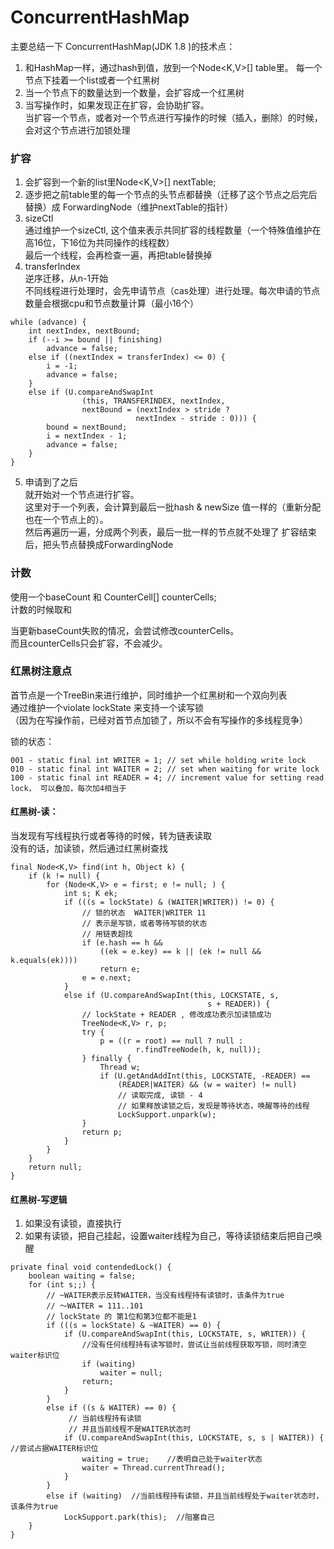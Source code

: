 # ConcurrentHashMap

主要总结一下 ConcurrentHashMap(JDK 1.8 )的技术点：

1.  和HashMap一样，通过hash到值，放到一个Node<K,V>[] table里。 每一个节点下挂着一个list或者一个红黑树
2.  当一个节点下的数量达到一个数量，会扩容成一个红黑树
3.  当写操作时，如果发现正在扩容，会协助扩容。  
        当扩容一个节点，或者对一个节点进行写操作的时候（插入，删除）的时候，会对这个节点进行加锁处理

### 扩容
1. 会扩容到一个新的list里Node<K,V>[] nextTable;
2. 逐步把之前table里的每一个节点的头节点都替换（迁移了这个节点之后完后替换）成 ForwardingNode（维护nextTable的指针）
3. sizeCtl  
通过维护一个sizeCtl, 这个值来表示共同扩容的线程数量（一个特殊值维护在高16位，下16位为共同操作的线程数）  
最后一个线程，会再检查一遍，再把table替换掉
4. transferIndex  
逆序迁移，从n-1开始  
不同线程进行处理时，会先申请节点（cas处理）进行处理。每次申请的节点数量会根据cpu和节点数量计算（最小16个）
```
while (advance) {
    int nextIndex, nextBound;
    if (--i >= bound || finishing)
        advance = false;
    else if ((nextIndex = transferIndex) <= 0) {
        i = -1;
        advance = false;
    }
    else if (U.compareAndSwapInt
                (this, TRANSFERINDEX, nextIndex,
                nextBound = (nextIndex > stride ?
                            nextIndex - stride : 0))) {
        bound = nextBound;
        i = nextIndex - 1;
        advance = false;
    }
}
```
5. 申请到了之后  
    就开始对一个节点进行扩容。  
    这里对于一个列表，会计算到最后一批hash & newSize 值一样的（重新分配也在一个节点上的）。  
    然后再遍历一遍，分成两个列表，最后一批一样的节点就不处理了 
    扩容结束后，把头节点替换成ForwardingNode

### 计数

使用一个baseCount 和 CounterCell[] counterCells;  
计数的时候取和  

当更新baseCount失败的情况，会尝试修改counterCells。  
而且counterCells只会扩容，不会减少。  

### 红黑树注意点
首节点是一个TreeBin来进行维护，同时维护一个红黑树和一个双向列表  
通过维护一个violate lockState 来支持一个读写锁  
（因为在写操作前，已经对首节点加锁了，所以不会有写操作的多线程竞争）  

锁的状态：
```
001 - static final int WRITER = 1; // set while holding write lock   
010 - static final int WAITER = 2; // set when waiting for write lock
100 - static final int READER = 4; // increment value for setting read lock， 可以叠加，每次加4相当于
```

#### 红黑树-读：  
当发现有写线程执行或者等待的时候，转为链表读取  
没有的话，加读锁，然后通过红黑树查找  
```
final Node<K,V> find(int h, Object k) {
    if (k != null) {
        for (Node<K,V> e = first; e != null; ) {
            int s; K ek;
            if (((s = lockState) & (WAITER|WRITER)) != 0) {
                // 锁的状态  WAITER|WRITER 11
                // 表示是写锁，或者等待写锁的状态
                // 用链表超找
                if (e.hash == h &&
                    ((ek = e.key) == k || (ek != null && k.equals(ek))))
                    return e;
                e = e.next;
            }
            else if (U.compareAndSwapInt(this, LOCKSTATE, s,
                                            s + READER)) {
                // lockState + READER , 修改成功表示加读锁成功
                TreeNode<K,V> r, p;
                try {
                    p = ((r = root) == null ? null :
                            r.findTreeNode(h, k, null));
                } finally {
                    Thread w;
                    if (U.getAndAddInt(this, LOCKSTATE, -READER) ==
                        (READER|WAITER) && (w = waiter) != null)
                        // 读取完成, 读锁 - 4
                        // 如果释放读锁之后，发现是等待状态，唤醒等待的线程
                        LockSupport.unpark(w);
                }
                return p;
            }
        }
    }
    return null;
}
```

#### 红黑树-写逻辑
1. 如果没有读锁，直接执行
2. 如果有读锁，把自己挂起，设置waiter线程为自己，等待读锁结束后把自己唤醒
```
private final void contendedLock() {
    boolean waiting = false;
    for (int s;;) {
        // ~WAITER表示反转WAITER，当没有线程持有读锁时，该条件为true
        // ～WAITER = 111..101
        // lockState 的 第1位和第3位都不能是1
        if (((s = lockState) & ~WAITER) == 0) {
            if (U.compareAndSwapInt(this, LOCKSTATE, s, WRITER)) {
                //没有任何线程持有读写锁时，尝试让当前线程获取写锁，同时清空waiter标识位
                if (waiting)
                    waiter = null;
                return;
            }
        }
        else if ((s & WAITER) == 0) {  
             // 当前线程持有读锁
             // 并且当前线程不是WAITER状态时
            if (U.compareAndSwapInt(this, LOCKSTATE, s, s | WAITER)) {   //尝试占据WAITER标识位
                waiting = true;    //表明自己处于waiter状态
                waiter = Thread.currentThread();
            }
        }
        else if (waiting)  //当前线程持有读锁，并且当前线程处于waiter状态时，该条件为true
            LockSupport.park(this);  //阻塞自己
    }
}
```